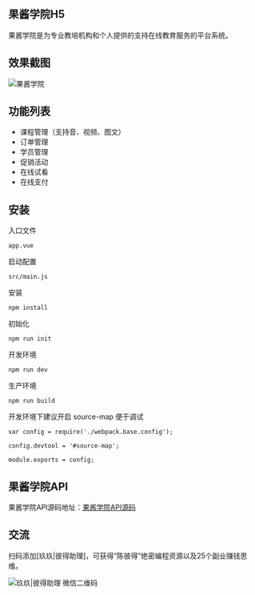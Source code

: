 ## 果酱学院H5

果酱学院是为专业教培机构和个人提供的支持在线教育服务的平台系统。

## 效果截图

![果酱学院](https://cdn.guojiang.club/edu1012.jpg)

## 功能列表

- 课程管理（支持音、视频、图文）
- 订单管理
- 学员管理
- 促销活动
- 在线试看
- 在线支付

## 安装

入口文件
```
app.vue
```

启动配置
```
src/main.js
```

安装
```
npm install
```
初始化
```
npm run init
```
开发环境
```
npm run dev
```

生产环境
```
npm run build
```

开发环境下建议开启 source-map 便于调试

```
var config = require('./webpack.base.config');

config.devtool = '#source-map';

module.exports = config;
```


## 果酱学院API

果酱学院API源码地址：[果酱学院API源码](https://github.com/guojiangclub/edu.api)


## 交流

扫码添加[玖玖|彼得助理]，可获得“陈彼得”绝密编程资源以及25个副业赚钱思维。

![玖玖|彼得助理 微信二维码](https://cdn.guojiang.club/xiaojunjunqyewx2.jpg)




